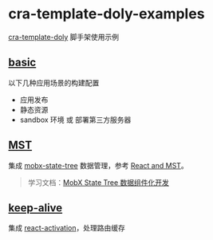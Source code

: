 # cra-template-doly-examples

[cra-template-doly] 脚手架使用示例

## [basic]

以下几种应用场景的构建配置

- 应用发布
- 静态资源
- sandbox 环境 或 部署第三方服务器

## [MST]

集成 [mobx-state-tree] 数据管理，参考 [React and MST]。

> 学习文档：[MobX State Tree 数据组件化开发](https://juejin.cn/post/6844903772972384263)

## [keep-alive]

集成 [react-activation]，处理路由缓存

[cra-template-doly]: https://www.npmjs.com/package/cra-template-doly
[basic]: ./examples/basic
[mst]: ./examples/mst
[keep-alive]: ./examples/keep-alive
[mobx-state-tree]: https://mobx-state-tree.js.org/
[react and mst]: https://mobx-state-tree.js.org/concepts/using-react
[react-activation]: https://www.npmjs.com/package/react-activation
